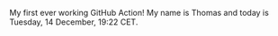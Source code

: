My first ever working GitHub Action!
My name is Thomas and today is Tuesday, 14 December, 19:22 CET. 
